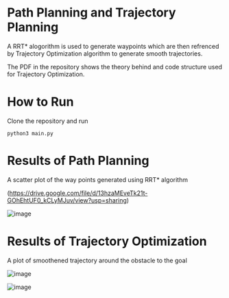 # Path Planning and Trajectory Planning

A RRT* alogorithm is used to generate waypoints which are then refrenced by Trajectory Optimization algorithm to generate smooth trajectories.

The PDF in the repository shows the theory behind and code structure used for Trajectory Optimization.

# How to Run
Clone the repository and run
```
python3 main.py
```

# Results of Path Planning 
A scatter plot of the way points generated using RRT* algorithm

(https://drive.google.com/file/d/13hzaMEveTk21t-GOhEhtUF0_kCLyMJuv/view?usp=sharing)

![image](https://drive.google.com/file/d/1wAS8bFNhBlZL0Zm2emnuDk1oBNZijU4a/view?usp=sharing)

# Results of Trajectory Optimization
A plot of smoothened trajectory around the obstacle to the goal

![image](https://drive.google.com/file/d/1ylc_94WmT9VfcKlrZFoY2b7yAxJgdRm9/view?usp=sharing)

![image](https://drive.google.com/file/d/18DnEh0IaQQsJw4Lm1UqTwIv-XAQxF4Y_/view?usp=sharing)

